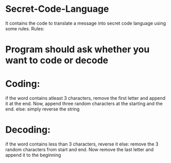 # Secret-Code-Language
It contains the code to translate a message into secret code language using some rules.
Rules:
# Program should ask whether you want to code or decode
# Coding:
  if the word contains atleast 3 characters, remove the first letter and append it at the end. Now, append three random characters at the starting and the end.
  else:
    simply reverse the string
    
# Decoding:
  if the word contains less than 3 characters, reverse it
  else:
    remove the 3 random characters from start and end. Now remove the last letter and append it to the beginning
